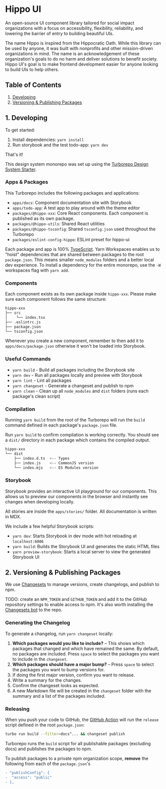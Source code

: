 # Hippo UI

An open-source UI component library tailored for social impact organizations with a focus on accessibility, flexibility, reliability, and lowering the barrier of entry to building beautiful UIs.

The name Hippo is inspired from the Hippocratic Oath. While this library can be used by anyone, it was built with nonprofits and other mission-driven organizations in mind. The name is an acknowledgement of these organization's goals to do no harm and deliver solutions to benefit society. Hippo UI's goal is to make frontend development easier for anyone looking to build UIs to help others.

## Table of Contents

1. [Developing](#1-developing)
1. [Versioning & Publishing Packages](#2-versioning-publishing-packages)

## 1. Developing

To get started:

1. Install dependencies: `yarn install`
1. Run storybook and the test todo-app: `yarn dev`

That's it!

This design system monorepo was set up using the [Turborepo Design System Starter](https://github.com/vercel/turborepo/tree/main/examples/design-system).

### Apps & Packages

This Turborepo includes the following packages and applications:

- `apps/docs`: Component documentation site with Storybook
- `apps/todo-app`: A test app to play around with the theme editor
- `packages/@hippo-xxx`: Core React components. Each component is published as its own package.
- `packages/@hippo-utils`: Shared React utilities
- `packages/@hippo-tsconfig`: Shared `tsconfig.json` used throughout the Turborepo
- `packages/eslint-config-hippo`: ESLint preset for hippo-ui

Each package and app is 100% [TypeScript](https://www.typescriptlang.org/). Yarn Workspaces enables us to "hoist" dependencies that are shared between packages to the root `package.json`. This means smaller `node_modules` folders and a better local dev experience. To install a dependency for the entire monorepo, use the `-W` workspaces flag with `yarn add`.

### Components

Each component exists as its own package inside `hippo-xxx`. Please make sure each component follows the same structure:

```bash
hippo-xxx
├── src
│    └── index.tsx
├── .eslintrc.js
├── package.json
└── tsconfig.json
```

Whenever you create a new component, remember to then add it to `apps/docs/package.json` otherwise it won't be loaded into Storybook.

### Useful Commands

- `yarn build` - Build all packages including the Storybook site
- `yarn dev` - Run all packages locally and preview with Storybook
- `yarn lint` - Lint all packages
- `yarn changeset` - Generate a changeset and publish to npm
- `yarn clean` - Clean up all `node_modules` and `dist` folders (runs each package's clean script)

### Compilation

Running `yarn build` from the root of the Turborepo will run the `build` command defined in each package's `package.json` file.

Run `yarn build` to confirm compilation is working correctly. You should see a `dist/` directory in each package which contains the compiled output.

```bash
hippo-xxx
└── dist
    ├── index.d.ts  <-- Types
    ├── index.js    <-- CommonJS version
    └── index.mjs   <-- ES Modules version
```

### Storybook

Storybook provides an interactive UI playground for our components. This allows us to preview our components in the browser and instantly see changes when developing locally.

All stories are inside the `apps/stories/` folder. All documentation is written in MDX.

We include a few helpful Storybook scripts:

- `yarn dev`: Starts Storybook in dev mode with hot reloading at `localhost:6006`
- `yarn build`: Builds the Storybook UI and generates the static HTML files
- `yarn preview-storybook`: Starts a local server to view the generated Storybook UI

## 2. Versioning & Publishing Packages

We use [Changesets](https://github.com/changesets/changesets) to manage versions, create changelogs, and publish to npm.

TODO: create an `NPM_TOKEN` and `GITHUB_TOKEN` and add it to the GitHub repository settings to enable access to npm. It's also worth installing the [Changesets bot](https://github.com/apps/changeset-bot) to the repo.

### Generating the Changelog

To generate a changelog, run `yarn changeset` locally:

1. **Which packages would you like to include?** – This shows which packages that changed and which have remained the same. By default, no packages are included. Press `space` to select the packages you want to include in the `changeset`.
1. **Which packages should have a major bump?** – Press `space` to select the packages you want to bump versions for.
1. If doing the first major version, confirm you want to release.
1. Write a summary for the changes.
1. Confirm the changeset looks as expected.
1. A new Markdown file will be created in the `changeset` folder with the summary and a list of the packages included.

### Releasing

When you push your code to GitHub, the [GitHub Action](https://github.com/changesets/action) will run the `release` script defined in the root `package.json`:

```bash
turbo run build --filter=docs^... && changeset publish
```

Turborepo runs the `build` script for all publishable packages (excluding docs) and publishes the packages to npm.

To publish packages to a private npm organization scope, **remove** the following from each of the `package.json`'s

```diff
- "publishConfig": {
-  "access": "public"
- },
```
